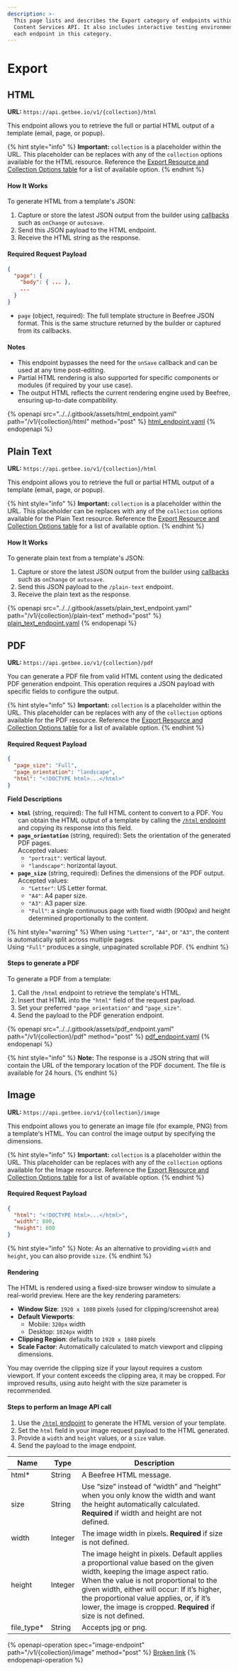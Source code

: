 ```yaml
---
description: >-
  This page lists and describes the Export category of endpoints within the
  Content Services API. It also includes interactive testing environments for
  each endpoint in this category.
---
```


# Export

## HTML <a href="#html" id="html"></a>

**URL:** `https://api.getbee.io/v1/{collection}/html`

This endpoint allows you to retrieve the full or partial HTML output of a template (email, page, or popup).

{% hint style="info" %}
**Important:** `collection` is a placeholder within the URL. This placeholder can be replaces with any of the `collection` options available for the HTML resource. Reference the [Export Resource and Collection Options table](./#export) for a list of available option.
{% endhint %}

#### How It Works

To generate HTML from a template's JSON:

1. Capture or store the latest JSON output from the builder using [callbacks](../../getting-started/readme/installation/methods-and-events.md) such as `onChange` or `autosave`.
2. Send this JSON payload to the HTML endpoint.
3. Receive the HTML string as the response.

#### Required Request Payload

```json
{
  "page": {
    "body": { ... },
    ...
  }
}
```

* `page` (object, required): The full template structure in Beefree JSON format. This is the same structure returned by the builder or captured from its callbacks.

#### Notes

* This endpoint bypasses the need for the `onSave` callback and can be used at any time post-editing.
* Partial HTML rendering is also supported for specific components or modules (if required by your use case).
* The output HTML reflects the current rendering engine used by Beefree, ensuring up-to-date compatibility.

{% openapi src="../../.gitbook/assets/html_endpoint.yaml" path="/v1/{collection}/html" method="post" %}
[html_endpoint.yaml](../../.gitbook/assets/html_endpoint.yaml)
{% endopenapi %}

## Plain Text

**URL:** `https://api.getbee.io/v1/{collection}/html`

This endpoint allows you to retrieve the full or partial HTML output of a template (email, page, or popup).

{% hint style="info" %}
**Important:** `collection` is a placeholder within the URL. This placeholder can be replaces with any of the `collection` options available for the Plain Text resource. Reference the [Export Resource and Collection Options table](./#export) for a list of available option.
{% endhint %}

#### How It Works

To generate plain text from a template's JSON:

1. Capture or store the latest JSON output from the builder using [callbacks](../../getting-started/readme/installation/methods-and-events.md) such as `onChange` or `autosave`.
2. Send this JSON payload to the `/plain-text` endpoint.
3. Receive the plain text as the response.

{% openapi src="../../.gitbook/assets/plain_text_endpoint.yaml" path="/v1/{collection}/plain-text" method="post" %}
[plain_text_endpoint.yaml](../../.gitbook/assets/plain_text_endpoint.yaml)
{% endopenapi %}

## PDF <a href="#pdf" id="pdf"></a>

**URL:** `https://api.getbee.io/v1/{collection}/pdf`

You can generate a PDF file from valid HTML content using the dedicated PDF generation endpoint. This operation requires a JSON payload with specific fields to configure the output.

{% hint style="info" %}
**Important:** `collection` is a placeholder within the URL. This placeholder can be replaces with any of the `collection` options available for the PDF resource. Reference the [Export Resource and Collection Options table](./#export) for a list of available option.
{% endhint %}

#### Required Request Payload

```json
{
  "page_size": "Full",
  "page_orientation": "landscape",
  "html": "<!DOCTYPE html>...</html>"
}
```

**Field Descriptions**

* **`html`** (string, required): The full HTML content to convert to a PDF. You can obtain the HTML output of a template by calling the [`/html` endpoint](export.md#html) and copying its response into this field.
* **`page_orientation`** (string, required): Sets the orientation of the generated PDF pages.\
  Accepted values:
  * `"portrait"`: vertical layout.
  * `"landscape"`: horizontal layout.
* **`page_size`** (string, required): Defines the dimensions of the PDF output.\
  Accepted values:
  * `"Letter"`: US Letter format.
  * `"A4"`: A4 paper size.
  * `"A3"`: A3 paper size.
  * `"Full"`: a single continuous page with fixed width (900px) and height determined proportionally to the content.

{% hint style="warning" %}
When using `"Letter"`, `"A4"`, or `"A3"`, the content is automatically split across multiple pages.\
Using `"Full"` produces a single, unpaginated scrollable PDF.
{% endhint %}

#### Steps to generate a PDF

To generate a PDF from a template:

1. Call the `/html` endpoint to retrieve the template's HTML.
2. Insert that HTML into the `"html"` field of the request payload.
3. Set your preferred `"page_orientation"` and `"page_size"`.
4. Send the payload to the PDF generation endpoint.

{% openapi src="../../.gitbook/assets/pdf_endpoint.yaml" path="/v1/{collection}/pdf" method="post" %}
[pdf_endpoint.yaml](../../.gitbook/assets/pdf_endpoint.yaml)
{% endopenapi %}

{% hint style="info" %}
**Note:** The response is a JSON string that will contain the URL of the temporary location of the PDF document. The file is available for 24 hours.
{% endhint %}

## Image <a href="#image" id="image"></a>

**URL:** `https://api.getbee.io/v1/{collection}/image`

This endpoint allows you to generate an image file (for example, PNG) from a template's HTML. You can control the image output by specifying the dimensions.

{% hint style="info" %}
**Important:** `collection` is a placeholder within the URL. This placeholder can be replaces with any of the `collection` options available for the Image resource. Reference the [Export Resource and Collection Options table](./#export) for a list of available option.
{% endhint %}

#### Required Request Payload

```json
{
  "html": "<!DOCTYPE html>...</html>",
  "width": 800,
  "height": 600
}
```

{% hint style="info" %}
Note: As an alternative to providing `width` and `height`, you can also provide `size`.
{% endhint %}

#### Rendering

The HTML is rendered using a fixed-size browser window to simulate a real-world preview. Here are the key rendering parameters:

* **Window Size**: `1920 x 1080` pixels (used for clipping/screenshot area)
* **Default Viewports**:
  * Mobile: `320px` width
  * Desktop: `1024px` width
* **Clipping Region**: defaults to `1920 x 1080` pixels
* **Scale Factor**: Automatically calculated to match viewport and clipping dimensions.

You may override the clipping size if your layout requires a custom viewport. If your content exceeds the clipping area, it may be cropped. For improved results, using auto height with the size parameter is recommended.

#### Steps to perform an Image API call

1. Use the [`/html` endpoint](export.md#html) to generate the HTML version of your template.
2. Set the `html` field in your image request payload to the HTML generated.
3. Provide a `width` and `height` values, or a `size` value.
4. Send the payload to the image endpoint.

| Name         | Type    | Description                                                                                                                                                                                                                                                                                                                        |
| ------------ | ------- | ---------------------------------------------------------------------------------------------------------------------------------------------------------------------------------------------------------------------------------------------------------------------------------------------------------------------------------- |
| html\*       | String  | A Beefree HTML message.                                                                                                                                                                                                                                                                                                            |
| size         | String  | Use “size” instead of “width” and “height” when you only know the width and want the height automatically calculated. **Required** if width and height are not defined.                                                                                                                                                            |
| width        | Integer | The image width in pixels. **Required** if size is not defined.                                                                                                                                                                                                                                                                    |
| height       | Integer | The image height in pixels. Default applies a proportional value based on the given width, keeping the image aspect ratio. When the value is not proportional to the given width, either will occur: If it’s higher, the proportional value applies, or, if it’s lower, the image is cropped. **Required** if size is not defined. |
| file\_type\* | String  | Accepts jpg or png.                                                                                                                                                                                                                                                                                                                |

{% openapi-operation spec="image-endpoint" path="/v1/{collection}/image" method="post" %}
[Broken link](broken-reference)
{% endopenapi-operation %}
